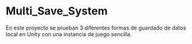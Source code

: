 # Multi_Save_System
En este proyecto se prueban 3 diferentes formas de guardado de datos local en Unity con una instancia de juego sencilla.
